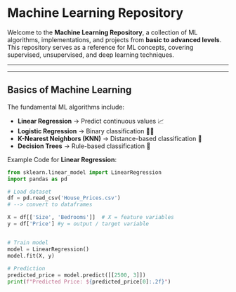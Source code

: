 # Machine Learning Repository

Welcome to the **Machine Learning Repository**, a collection of ML algorithms, implementations, and projects from **basic to advanced levels**. 
This repository serves as a reference for ML concepts, covering supervised, unsupervised, and deep learning techniques.

---


---

##  Basics of Machine Learning
The fundamental ML algorithms include:
- **Linear Regression** → Predict continuous values 📈
- **Logistic Regression** → Binary classification 🔴🔵
- **K-Nearest Neighbors (KNN)** → Distance-based classification 🤖
- **Decision Trees** → Rule-based classification 🌳

Example Code for **Linear Regression**:
```python
from sklearn.linear_model import LinearRegression
import pandas as pd

# Load dataset
df = pd.read_csv('House_Prices.csv')
# --> convert to dataframes

X = df[['Size', 'Bedrooms']]  # X = feature variables
y = df['Price'] #y = output / target variable 


# Train model
model = LinearRegression()
model.fit(X, y)
 
# Prediction
predicted_price = model.predict([[2500, 3]])
print(f"Predicted Price: ${predicted_price[0]:.2f}")
